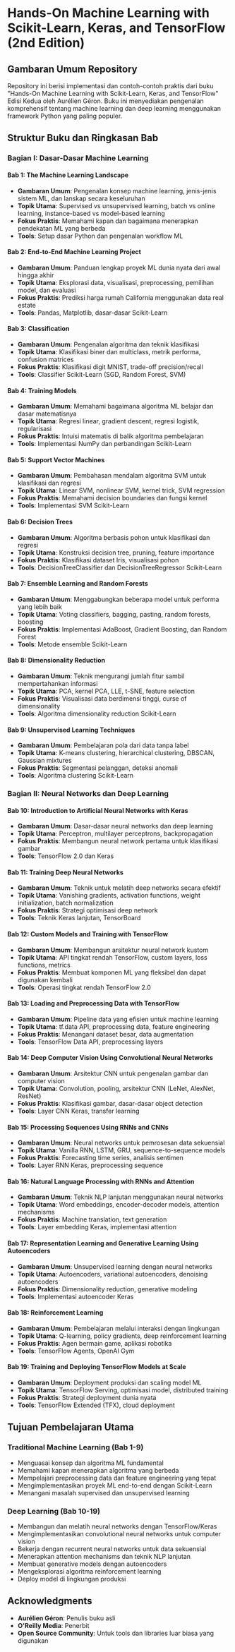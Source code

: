# Hands-On Machine Learning with Scikit-Learn, Keras, and TensorFlow (2nd Edition)

## Gambaran Umum Repository

Repository ini berisi implementasi dan contoh-contoh praktis dari buku "Hands-On Machine Learning with Scikit-Learn, Keras, and TensorFlow" Edisi Kedua oleh Aurélien Géron. Buku ini menyediakan pengenalan komprehensif tentang machine learning dan deep learning menggunakan framework Python yang paling populer.

## Struktur Buku dan Ringkasan Bab

### **Bagian I: Dasar-Dasar Machine Learning**

#### Bab 1: The Machine Learning Landscape
- **Gambaran Umum**: Pengenalan konsep machine learning, jenis-jenis sistem ML, dan lanskap secara keseluruhan
- **Topik Utama**: Supervised vs unsupervised learning, batch vs online learning, instance-based vs model-based learning
- **Fokus Praktis**: Memahami kapan dan bagaimana menerapkan pendekatan ML yang berbeda
- **Tools**: Setup dasar Python dan pengenalan workflow ML

#### Bab 2: End-to-End Machine Learning Project
- **Gambaran Umum**: Panduan lengkap proyek ML dunia nyata dari awal hingga akhir
- **Topik Utama**: Eksplorasi data, visualisasi, preprocessing, pemilihan model, dan evaluasi
- **Fokus Praktis**: Prediksi harga rumah California menggunakan data real estate
- **Tools**: Pandas, Matplotlib, dasar-dasar Scikit-Learn

#### Bab 3: Classification
- **Gambaran Umum**: Pengenalan algoritma dan teknik klasifikasi
- **Topik Utama**: Klasifikasi biner dan multiclass, metrik performa, confusion matrices
- **Fokus Praktis**: Klasifikasi digit MNIST, trade-off precision/recall
- **Tools**: Classifier Scikit-Learn (SGD, Random Forest, SVM)

#### Bab 4: Training Models
- **Gambaran Umum**: Memahami bagaimana algoritma ML belajar dan dasar matematisnya
- **Topik Utama**: Regresi linear, gradient descent, regresi logistik, regularisasi
- **Fokus Praktis**: Intuisi matematis di balik algoritma pembelajaran
- **Tools**: Implementasi NumPy dan perbandingan Scikit-Learn

#### Bab 5: Support Vector Machines
- **Gambaran Umum**: Pembahasan mendalam algoritma SVM untuk klasifikasi dan regresi
- **Topik Utama**: Linear SVM, nonlinear SVM, kernel trick, SVM regression
- **Fokus Praktis**: Memahami decision boundaries dan fungsi kernel
- **Tools**: Implementasi SVM Scikit-Learn

#### Bab 6: Decision Trees
- **Gambaran Umum**: Algoritma berbasis pohon untuk klasifikasi dan regresi
- **Topik Utama**: Konstruksi decision tree, pruning, feature importance
- **Fokus Praktis**: Klasifikasi dataset Iris, visualisasi pohon
- **Tools**: DecisionTreeClassifier dan DecisionTreeRegressor Scikit-Learn

#### Bab 7: Ensemble Learning and Random Forests
- **Gambaran Umum**: Menggabungkan beberapa model untuk performa yang lebih baik
- **Topik Utama**: Voting classifiers, bagging, pasting, random forests, boosting
- **Fokus Praktis**: Implementasi AdaBoost, Gradient Boosting, dan Random Forest
- **Tools**: Metode ensemble Scikit-Learn

#### Bab 8: Dimensionality Reduction
- **Gambaran Umum**: Teknik mengurangi jumlah fitur sambil mempertahankan informasi
- **Topik Utama**: PCA, kernel PCA, LLE, t-SNE, feature selection
- **Fokus Praktis**: Visualisasi data berdimensi tinggi, curse of dimensionality
- **Tools**: Algoritma dimensionality reduction Scikit-Learn

#### Bab 9: Unsupervised Learning Techniques
- **Gambaran Umum**: Pembelajaran pola dari data tanpa label
- **Topik Utama**: K-means clustering, hierarchical clustering, DBSCAN, Gaussian mixtures
- **Fokus Praktis**: Segmentasi pelanggan, deteksi anomali
- **Tools**: Algoritma clustering Scikit-Learn

### **Bagian II: Neural Networks dan Deep Learning**

#### Bab 10: Introduction to Artificial Neural Networks with Keras
- **Gambaran Umum**: Dasar-dasar neural networks dan deep learning
- **Topik Utama**: Perceptron, multilayer perceptrons, backpropagation
- **Fokus Praktis**: Membangun neural network pertama untuk klasifikasi gambar
- **Tools**: TensorFlow 2.0 dan Keras

#### Bab 11: Training Deep Neural Networks
- **Gambaran Umum**: Teknik untuk melatih deep networks secara efektif
- **Topik Utama**: Vanishing gradients, activation functions, weight initialization, batch normalization
- **Fokus Praktis**: Strategi optimisasi deep network
- **Tools**: Teknik Keras lanjutan, TensorBoard

#### Bab 12: Custom Models and Training with TensorFlow
- **Gambaran Umum**: Membangun arsitektur neural network kustom
- **Topik Utama**: API tingkat rendah TensorFlow, custom layers, loss functions, metrics
- **Fokus Praktis**: Membuat komponen ML yang fleksibel dan dapat digunakan kembali
- **Tools**: Operasi tingkat rendah TensorFlow 2.0

#### Bab 13: Loading and Preprocessing Data with TensorFlow
- **Gambaran Umum**: Pipeline data yang efisien untuk machine learning
- **Topik Utama**: tf.data API, preprocessing data, feature engineering
- **Fokus Praktis**: Menangani dataset besar, data augmentation
- **Tools**: TensorFlow Data API, preprocessing layers

#### Bab 14: Deep Computer Vision Using Convolutional Neural Networks
- **Gambaran Umum**: Arsitektur CNN untuk pengenalan gambar dan computer vision
- **Topik Utama**: Convolution, pooling, arsitektur CNN (LeNet, AlexNet, ResNet)
- **Fokus Praktis**: Klasifikasi gambar, dasar-dasar object detection
- **Tools**: Layer CNN Keras, transfer learning

#### Bab 15: Processing Sequences Using RNNs and CNNs
- **Gambaran Umum**: Neural networks untuk pemrosesan data sekuensial
- **Topik Utama**: Vanilla RNN, LSTM, GRU, sequence-to-sequence models
- **Fokus Praktis**: Forecasting time series, analisis sentimen
- **Tools**: Layer RNN Keras, preprocessing sequence

#### Bab 16: Natural Language Processing with RNNs and Attention
- **Gambaran Umum**: Teknik NLP lanjutan menggunakan neural networks
- **Topik Utama**: Word embeddings, encoder-decoder models, attention mechanisms
- **Fokus Praktis**: Machine translation, text generation
- **Tools**: Layer embedding Keras, implementasi attention

#### Bab 17: Representation Learning and Generative Learning Using Autoencoders
- **Gambaran Umum**: Unsupervised learning dengan neural networks
- **Topik Utama**: Autoencoders, variational autoencoders, denoising autoencoders
- **Fokus Praktis**: Dimensionality reduction, generative modeling
- **Tools**: Implementasi autoencoder Keras

#### Bab 18: Reinforcement Learning
- **Gambaran Umum**: Pembelajaran melalui interaksi dengan lingkungan
- **Topik Utama**: Q-learning, policy gradients, deep reinforcement learning
- **Fokus Praktis**: Agen bermain game, aplikasi robotika
- **Tools**: TensorFlow Agents, OpenAI Gym

#### Bab 19: Training and Deploying TensorFlow Models at Scale
- **Gambaran Umum**: Deployment produksi dan scaling model ML
- **Topik Utama**: TensorFlow Serving, optimisasi model, distributed training
- **Fokus Praktis**: Strategi deployment dunia nyata
- **Tools**: TensorFlow Extended (TFX), cloud deployment

## Tujuan Pembelajaran Utama

### Traditional Machine Learning (Bab 1-9)
- Menguasai konsep dan algoritma ML fundamental
- Memahami kapan menerapkan algoritma yang berbeda
- Mempelajari preprocessing data dan feature engineering yang tepat
- Mengimplementasikan proyek ML end-to-end dengan Scikit-Learn
- Menangani masalah supervised dan unsupervised learning

### Deep Learning (Bab 10-19)
- Membangun dan melatih neural networks dengan TensorFlow/Keras
- Mengimplementasikan convolutional neural networks untuk computer vision
- Bekerja dengan recurrent neural networks untuk data sekuensial
- Menerapkan attention mechanisms dan teknik NLP lanjutan
- Membuat generative models dengan autoencoders
- Mengeksplorasi algoritma reinforcement learning
- Deploy model di lingkungan produksi

## Acknowledgments

- **Aurélien Géron**: Penulis buku asli
- **O'Reilly Media**: Penerbit
- **Open Source Community**: Untuk tools dan libraries luar biasa yang digunakan
